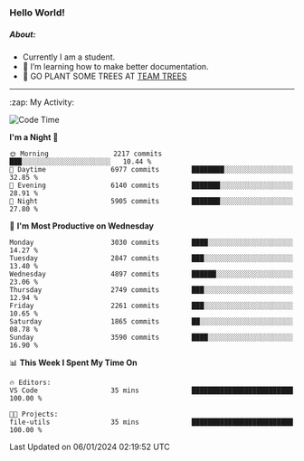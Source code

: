 ### Hello World!

##### About:
- Currently I am a student.
- 🌱 I’m learning how to make better documentation.
- 🌱 GO PLANT SOME TREES AT [TEAM TREES](https://teamtrees.org/)

---
  <summary>:zap: My Activity:</summary>
  
<!--START_SECTION:waka-->
![Code Time](http://img.shields.io/badge/Code%20Time-1%2C268%20hrs%2025%20mins-blue)

**I'm a Night 🦉** 

```text
🌞 Morning                2217 commits        ███░░░░░░░░░░░░░░░░░░░░░░   10.44 % 
🌆 Daytime                6977 commits        ████████░░░░░░░░░░░░░░░░░   32.85 % 
🌃 Evening                6140 commits        ███████░░░░░░░░░░░░░░░░░░   28.91 % 
🌙 Night                  5905 commits        ███████░░░░░░░░░░░░░░░░░░   27.80 % 
```
📅 **I'm Most Productive on Wednesday** 

```text
Monday                   3030 commits        ████░░░░░░░░░░░░░░░░░░░░░   14.27 % 
Tuesday                  2847 commits        ███░░░░░░░░░░░░░░░░░░░░░░   13.40 % 
Wednesday                4897 commits        ██████░░░░░░░░░░░░░░░░░░░   23.06 % 
Thursday                 2749 commits        ███░░░░░░░░░░░░░░░░░░░░░░   12.94 % 
Friday                   2261 commits        ███░░░░░░░░░░░░░░░░░░░░░░   10.65 % 
Saturday                 1865 commits        ██░░░░░░░░░░░░░░░░░░░░░░░   08.78 % 
Sunday                   3590 commits        ████░░░░░░░░░░░░░░░░░░░░░   16.90 % 
```


📊 **This Week I Spent My Time On** 

```text
🔥 Editors: 
VS Code                  35 mins             █████████████████████████   100.00 % 

🐱‍💻 Projects: 
file-utils               35 mins             █████████████████████████   100.00 % 
```


 Last Updated on 06/01/2024 02:19:52 UTC
<!--END_SECTION:waka-->

